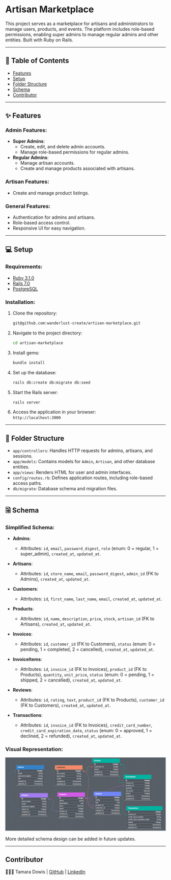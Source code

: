 # Artisan Marketplace

This project serves as a marketplace for artisans and administrators to manage users, products, and events. The platform includes role-based permissions, enabling super admins to manage regular admins and other entities. Built with Ruby on Rails.

---

## 📝 Table of Contents

- [Features](#features)
- [Setup](#setup)
- [Folder Structure](#folder-structure)
- [Schema](#schema)
- [Contributor](#contributor)

---

## ✨ Features <a name="features"></a>

### Admin Features:
- **Super Admins**:
  - Create, edit, and delete admin accounts.
  - Manage role-based permissions for regular admins.
- **Regular Admins**:
  - Manage artisan accounts.
  - Create and manage products associated with artisans.

### Artisan Features:
- Create and manage product listings.

### General Features:
- Authentication for admins and artisans.
- Role-based access control.
- Responsive UI for easy navigation.

---

## 💻 Setup <a name="setup"></a>

### Requirements:
- [Ruby 3.1.0](https://www.ruby-lang.org/)
- [Rails 7.0](https://rubyonrails.org/)
- [PostgreSQL](https://www.postgresql.org/)

### Installation:
1. Clone the repository:  
   ```bash
   git@github.com:wanderlust-create/artisan-marketplace.git
   ```
2. Navigate to the project directory:  
   ```bash
   cd artisan-marketplace
   ```
3. Install gems:  
   ```bash
   bundle install
   ```
4. Set up the database:  
   ```bash
   rails db:create db:migrate db:seed
   ```
5. Start the Rails server:  
   ```bash
   rails server
   ```
6. Access the application in your browser:  
   `http://localhost:3000`

---

## 📂 Folder Structure <a name="folder-structure"></a>

- `app/controllers`: Handles HTTP requests for admins, artisans, and sessions.
- `app/models`: Contains models for `Admin`, `Artisan`, and other database entities.
- `app/views`: Renders HTML for user and admin interfaces.
- `config/routes.rb`: Defines application routes, including role-based access paths.
- `db/migrate`: Database schema and migration files.

---

## 🗟 Schema <a name="schema"></a>

### Simplified Schema:

- **Admins**:
  - Attributes: `id`, `email`, `password_digest`, `role` (enum: 0 = regular, 1 = super_admin), `created_at`, `updated_at`.

- **Artisans**:
  - Attributes: `id`, `store_name`, `email`, `password_digest`, `admin_id` (FK to Admins), `created_at`, `updated_at`.

- **Customers**:
  - Attributes: `id`, `first_name`, `last_name`, `email`, `created_at`, `updated_at`.

- **Products**:
  - Attributes: `id`, `name`, `description`, `price`, `stock`, `artisan_id` (FK to Artisans), `created_at`, `updated_at`.

- **Invoices**:
  - Attributes: `id`, `customer_id` (FK to Customers), `status` (enum: 0 = pending, 1 = completed, 2 = cancelled), `created_at`, `updated_at`.

- **InvoiceItems**:
  - Attributes: `id`, `invoice_id` (FK to Invoices), `product_id` (FK to Products), `quantity`, `unit_price`, `status` (enum: 0 = pending, 1 = shipped, 2 = cancelled), `created_at`, `updated_at`.

- **Reviews**:
  - Attributes: `id`, `rating`, `text`, `product_id` (FK to Products), `customer_id` (FK to Customers), `created_at`, `updated_at`.

- **Transactions**:
  - Attributes: `id`, `invoice_id` (FK to Invoices), `credit_card_number`, `credit_card_expiration_date`, `status` (enum: 0 = approved, 1 = declined, 2 = refunded), `created_at`, `updated_at`.

### Visual Representation:

![Database Schema](https://github.com/wanderlust-create/artisan_marketplace/blob/main/app/assets/images/artisan_marketplace_schema.png?raw=true)

More detailed schema design can be added in future updates.

---

## Contributor <a name="contributor"></a>
👩🏽‍🎤 Tamara Dowis | [GitHub](https://github.com/wanderlust-create) | [LinkedIn](https://www.linkedin.com/in/tamara-dowis/)

